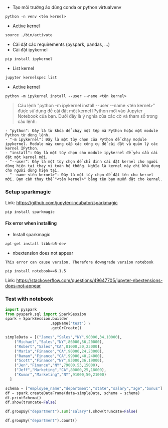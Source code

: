 - Tạo môi trường ảo dùng conda or python virtualvenv
```
python -n venv <tên kernel>
```


- Active kernel
```
source ./bin/activate
```

- Cài đặt các requirements (pyspark, pandas, ...)
- Cài đặt ipykernel
```
pip install ipykernel
```

- List kernel
```
jupyter kernelspec list
```


- Active kernel
```
python -m ipykernel install --user --name <tên kernel>
```

>Câu lệnh "python -m ipykernel install --user --name <tên kernel>" được sử dụng để cài đặt một kernel IPython mới vào Jupyter Notebook của bạn. 
  Dưới đây là ý nghĩa của các cờ và tham số trong câu lệnh:

```
- "python": Đây là từ khóa để chạy một tệp mã Python hoặc một module Python từ dòng lệnh.
- "-m ipykernel": Đây là một tùy chọn của Python để chạy module ipykernel. Module này cung cấp các công cụ để cài đặt và quản lý các kernel IPython.
- "install": Đây là một tùy chọn cho module ipykernel để yêu cầu cài đặt một kernel mới.
- "--user": Đây là một tùy chọn để chỉ định cài đặt kernel cho người dùng hiện tại thay vì toàn hệ thống. Nghĩa là kernel này chỉ khả dụng cho người dùng hiện tại.
- "--name <tên kernel>": Đây là một tùy chọn để đặt tên cho kernel mới. Bạn cần thay thế "<tên kernel>" bằng tên bạn muốn đặt cho kernel.
```

### Setup sparkmagic
Link: https://github.com/jupyter-incubator/sparkmagic

```
pip install sparkmagic
```
#### Fix error when installing 
- Install sparkmagic
```python
apt-get install libkrb5-dev
```

- nbextension does not appear
```
This error can cause version. Therefore downgrade version notebook
```
```
pip install notebook==6.1.5
```
Link: https://stackoverflow.com/questions/49647705/jupyter-nbextensions-does-not-appear

### Test with notebook

```python
import pyspark
from pyspark.sql import SparkSession
spark = SparkSession.builder
                    .appName('test') \
                    .getOrCreate()
```

```python
simpleData = [("James","Sales","NY",90000,34,10000),
    ("Michael","Sales","NY",86000,56,20000),
    ("Robert","Sales","CA",81000,30,23000),
    ("Maria","Finance","CA",90000,24,23000),
    ("Raman","Finance","CA",99000,40,24000),
    ("Scott","Finance","NY",83000,36,19000),
    ("Jen","Finance","NY",79000,53,15000),
    ("Jeff","Marketing","CA",80000,25,18000),
    ("Kumar","Marketing","NY",91000,50,21000)
  ]

schema = ["employee_name","department","state","salary","age","bonus"]
df = spark.createDataFrame(data=simpleData, schema = schema)
df.printSchema()
df.show(truncate=False)
```


```python
df.groupBy("department").sum("salary").show(truncate=False)
```

```python
df.groupBy("department").count()
```